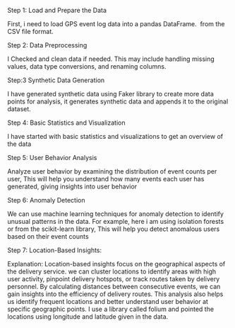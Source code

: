 Step 1: Load and Prepare the Data

First, i need to load GPS event log data into a pandas DataFrame.  from the CSV file format.

Step 2: Data Preprocessing

I Checked and clean data if needed. This may include handling missing values, data type conversions,
and renaming columns.

Step:3 Synthetic Data Generation

I have generated synthetic data using Faker library to create more data points for analysis, it 
generates synthetic data and appends it to the original dataset.

Step 4: Basic Statistics and Visualization

I have started with basic statistics and visualizations to get an overview of the data

Step 5: User Behavior Analysis

Analyze user behavior by examining the distribution of event counts per user, 
This will help you understand how many events each user has generated, giving insights into user behavior

Step 6: Anomaly Detection

We can use machine learning techniques for anomaly detection to identify unusual patterns in the data.
For example, here i am using isolation forests or from the scikit-learn library, 
This will help you detect anomalous users based on their event counts

Step 7: Location-Based Insights:

Explanation: Location-based insights focus on the geographical aspects of the delivery service. we can
cluster locations to identify areas with high user activity, pinpoint delivery hotspots, or track routes 
taken by delivery personnel. By calculating distances between consecutive events, we can gain insights into 
the efficiency of delivery routes. This analysis also helps us identify frequent locations and better 
understand user behavior at specific geographic points.
I use a library called folium and pointed the locations using longitude and latitude given in the data.
